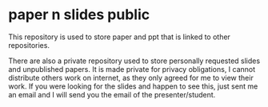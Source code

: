 # paper n slides public

This repository is used to store paper and ppt that is linked to other repositories. 

There are also a private repository used to store personally requested slides and unpublished papers. It is made private for privacy obligations, I cannot distribute others work on internet, as they only agreed for me to view their work. If you were looking for the slides and happen to see this, just sent me an email and I will send you the email of the presenter/student. 
